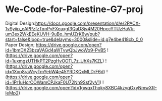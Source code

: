 # We-Code-for-Palestine-G7-proj
Digital Design:https://docs.google.com/presentation/d/e/2PACX-1vSyiip_eAPPzfzTqnPyFXeaxgt3QaD8jv4M20HpccYTUzHaVk-um3ex2WkEEeKUVH-9uBo_hmUZrK6w/pub?start=false&loop=true&delayms=3000&slide=id.g7e4be418cb_0_0
<br>
Paper Design; https://drive.google.com/open?id=1bmDX23bzaVAGd4aWTvwQbJwoWo9-PvB5
!(https://drive.google.com/open?id=1uxmgzUTHkPT2PzgHvOOTL7z_UhXs7KZL)
!(https://drive.google.com/open?id=1Xxp8raWcyTmYebW4e45YRDKQxMLDrF6d)
!(https://drive.google.com/open?id=1Pr1uHcrCOWamCPJkaF0U72Nh9Ssf2yV1)
!(https://drive.google.com/open?id=1gwqxThqky8XBC4kzyqGxyNmwXR-IeMp2)
